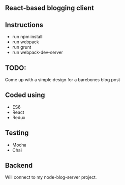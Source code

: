 ## React-based blogging client

## Instructions
- run npm install
- run webpack
- run grunt
- run webpack-dev-server

## TODO:
Come up with a simple design for a barebones blog post

## Coded using
- ES6
- React
- Redux

## Testing
- Mocha
- Chai

## Backend
Will connect to my node-blog-server project.
